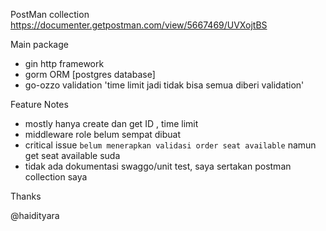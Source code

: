 


PostMan collection
https://documenter.getpostman.com/view/5667469/UVXojtBS

Main package
* gin http framework
* gorm ORM [postgres database]
* go-ozzo validation 'time limit jadi tidak bisa semua diberi validation'

Feature Notes
* mostly hanya create dan get ID , time limit
* middleware role belum sempat dibuat
* critical issue `belum menerapkan validasi order seat available` namun get seat available suda
* tidak ada dokumentasi swaggo/unit test, saya sertakan postman collection saya


Thanks

@haidityara
